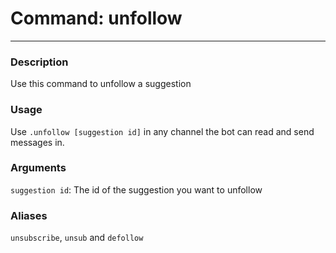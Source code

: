 # Command: unfollow
---
### Description
Use this command to unfollow a suggestion

### Usage
Use `.unfollow [suggestion id]` in any channel the bot can read and send messages in.

### Arguments
`suggestion id`: The id of the suggestion you want to unfollow

### Aliases
`unsubscribe`, `unsub` and `defollow`

